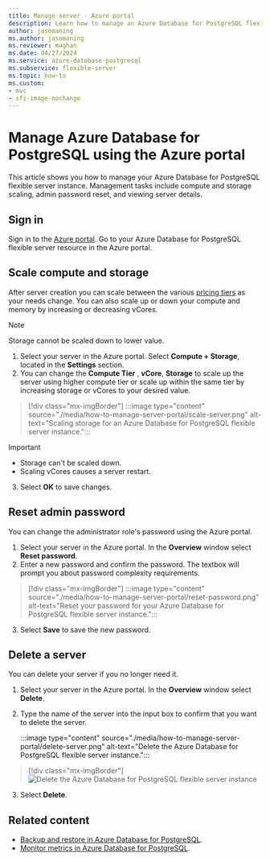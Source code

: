 ```yaml
---
title: Manage server - Azure portal
description: Learn how to manage an Azure Database for PostgreSQL flexible server instance from the Azure portal.
author: jasomaning
ms.author: jasomaning
ms.reviewer: maghan
ms.date: 04/27/2024
ms.service: azure-database-postgresql
ms.subservice: flexible-server
ms.topic: how-to
ms.custom:
- mvc
- sfi-image-nochange
---
```


# Manage Azure Database for PostgreSQL  using the Azure portal

This article shows you how to manage your Azure Database for PostgreSQL flexible server instance. Management tasks include compute and storage scaling, admin password reset, and viewing server details.

## Sign in

Sign in to the [Azure portal](https://portal.azure.com). Go to your Azure Database for PostgreSQL flexible server resource in the Azure portal.

## Scale compute and storage

After server creation you can scale between the various [pricing tiers](https://azure.microsoft.com/pricing/details/postgresql/) as your needs change. You can also scale up or down your compute and memory by increasing or decreasing vCores.

> [!NOTE]
> Storage cannot be scaled down to lower value.

1. Select your server in the Azure portal. Select **Compute + Storage**, located in the **Settings** section.
2. You can change the **Compute Tier** , **vCore**, **Storage** to scale up the server using higher compute tier or scale up within the same tier by increasing storage or vCores to your desired value.

> [!div class="mx-imgBorder"]
> :::image type="content" source="./media/how-to-manage-server-portal/scale-server.png" alt-text="Scaling storage for an Azure Database for PostgreSQL flexible server instance.":::

> [!Important]
> - Storage can't be scaled down.
> - Scaling vCores causes a server restart.

3. Select **OK** to save changes.

## Reset admin password

You can change the administrator role's password using the Azure portal.

1. Select your server in the Azure portal. In the **Overview** window select **Reset password**.
2. Enter a new password and confirm the password. The textbox will prompt you about password complexity requirements.

> [!div class="mx-imgBorder"]
> :::image type="content" source="./media/how-to-manage-server-portal/reset-password.png" alt-text="Reset your password for your Azure Database for PostgreSQL flexible server instance.":::

3. Select **Save** to save the new password.

## Delete a server

You can delete your server if you no longer need it.

1. Select your server in the Azure portal. In the **Overview** window select **Delete**.
2. Type the name of the server into the input box to confirm that you want to delete the server.

   :::image type="content" source="./media/how-to-manage-server-portal/delete-server.png" alt-text="Delete the Azure Database for PostgreSQL flexible server instance.":::


  > [!div class="mx-imgBorder"]
  > ![Delete the Azure Database for PostgreSQL flexible server instance](media/how-to-manage-server-portal/delete-server.png)  

3. Select **Delete**.

## Related content

- [Backup and restore in Azure Database for PostgreSQL](concepts-backup-restore.md).
- [Monitor metrics in Azure Database for PostgreSQL](concepts-monitoring.md).
